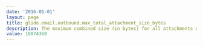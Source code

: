 ```yaml
---
date: '2016-01-01'
layout: page
title: glide.email.outbound.max_total_attachment_size_bytes
description: The maximum combined size (in bytes) for all attachments on an outbound email. Attachments beyond this limit are ignored. 
value: 18874368 
---
```

